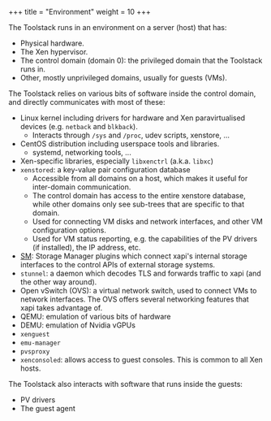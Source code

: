 +++
title = "Environment"
weight = 10
+++

The Toolstack runs in an environment on a server (host) that has:

- Physical hardware.
- The Xen hypervisor.
- The control domain (domain 0): the privileged domain that the Toolstack runs in.
- Other, mostly unprivileged domains, usually for guests (VMs).

The Toolstack relies on various bits of software inside the control domain, and directly communicates with most of these:

- Linux kernel including drivers for hardware and Xen paravirtualised devices (e.g. `netback` and `blkback`).
  - Interacts through `/sys` and `/proc`, udev scripts, xenstore, ...
- CentOS distribution including userspace tools and libraries.
  - systemd, networking tools, ...
- Xen-specific libraries, especially `libxenctrl` (a.k.a. `libxc`)
- `xenstored`: a key-value pair configuration database
  - Accessible from all domains on a host, which makes it useful for inter-domain communication.
  - The control domain has access to the entire xenstore database, while other domains only see sub-trees that are specific to that domain.
  - Used for connecting VM disks and network interfaces, and other VM configuration options.
  - Used for VM status reporting, e.g. the capabilities of the PV drivers (if installed), the IP address, etc.
- [SM](https://github.com/xapi-project/sm): Storage Manager
  plugins which connect xapi's internal storage interfaces to the control
  APIs of external storage systems.
- `stunnel`: a daemon which decodes TLS and forwards traffic to xapi (and the other way around).
- Open vSwitch (OVS): a virtual network switch, used to connect VMs to network interfaces. The OVS offers several networking features that xapi takes advantage of.
- QEMU: emulation of various bits of hardware
- DEMU: emulation of Nvidia vGPUs
- `xenguest`
- `emu-manager`
- `pvsproxy`
- `xenconsoled`: allows access to guest consoles. This is common to all Xen
  hosts.

The Toolstack also interacts with software that runs inside the guests:

- PV drivers
- The guest agent
